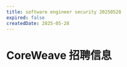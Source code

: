 ```yaml
---
title: software engineer security 20250528
expired: false
createdDate: 2025-05-28
---
```


# CoreWeave 招聘信息

<JobPostingTable job-posting-json-path="coreweave/data/software-engineer-security-20250528" />